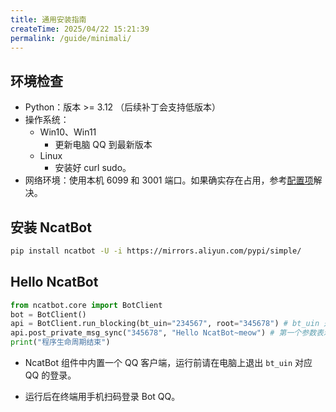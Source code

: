 ```yaml
---
title: 通用安装指南
createTime: 2025/04/22 15:21:39
permalink: /guide/minimali/
---
```


## 环境检查

- Python：版本 >= 3.12 （后续补丁会支持低版本）
- 操作系统：
  - Win10、Win11
    - 更新电脑 QQ 到最新版本
  - Linux
    - 安装好 curl sudo。
- 网络环境：使用本机 6099 和 3001 端口。如果确实存在占用，参考[配置项](../2.%20基本开发/4.%20配置项.md)解决。

## 安装 NcatBot

```bash
pip install ncatbot -U -i https://mirrors.aliyun.com/pypi/simple/
```

## Hello NcatBot

```python
from ncatbot.core import BotClient
bot = BotClient()
api = BotClient.run_blocking(bt_uin="234567", root="345678") # bt_uin 是 Bot 账号, root 是拥有 Bot 最高权限的账号。
api.post_private_msg_sync("345678", "Hello NcatBot~meow") # 第一个参数表示发送消息的对象（QQ 号）
print("程序生命周期结束")
```

- NcatBot 组件中内置一个 QQ 客户端，运行前请在电脑上退出 `bt_uin` 对应 QQ 的登录。

- 运行后在终端用手机扫码登录 Bot QQ。
